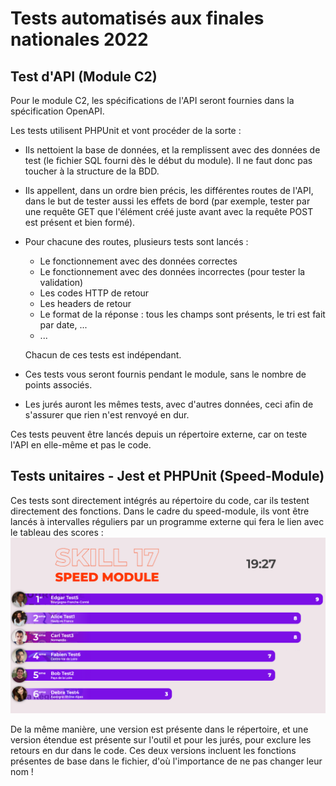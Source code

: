# Tests automatisés aux finales nationales 2022

## Test d'API (Module C2)
Pour le module C2, les spécifications de l'API seront fournies dans la spécification OpenAPI.  

Les tests utilisent PHPUnit et vont procéder de la sorte :
  - Ils nettoient la base de données, et la remplissent avec des données de test (le fichier SQL fourni dès le début du module). Il ne faut donc pas toucher à la structure de la BDD.
  - Ils appellent, dans un ordre bien précis, les différentes routes de l'API, dans le but de tester aussi les effets de bord (par exemple, tester par une requête GET que l'élément créé juste avant avec la requête POST est présent et bien formé).
  - Pour chacune des routes, plusieurs tests sont lancés :
    - Le fonctionnement avec des données correctes
    - Le fonctionnement avec des données incorrectes (pour tester la validation)
    - Les codes HTTP de retour
    - Les headers de retour
    - Le format de la réponse : tous les champs sont présents, le tri est fait par date, ...
    - ...

    Chacun de ces tests est indépendant.
  - Ces tests vous seront fournis pendant le module, sans le nombre de points associés.
  - Les jurés auront les mêmes tests, avec d'autres données, ceci afin de s'assurer que rien n'est renvoyé en dur.

Ces tests peuvent être lancés depuis un répertoire externe, car on teste l'API en elle-même et pas le code.

## Tests unitaires - Jest et PHPUnit (Speed-Module)
Ces tests sont directement intégrés au répertoire du code, car ils testent directement des fonctions. Dans le cadre du speed-module, ils vont être lancés à intervalles réguliers par un programme externe qui fera le lien avec le tableau des scores :
![](image.png)

De la même manière, une version est présente dans le répertoire, et une version étendue est présente sur l'outil et pour les jurés, pour exclure les retours en dur dans le code. Ces deux versions incluent les fonctions présentes de base dans le fichier, d'où l'importance de ne pas changer leur nom !